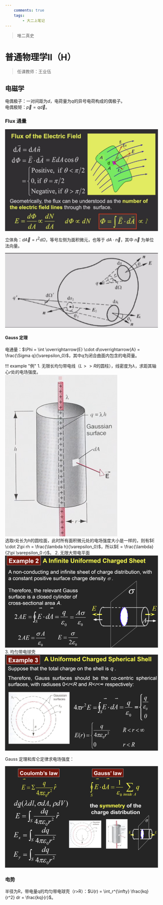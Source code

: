 ```yaml
---
    comments: true
    tags:
        - 大二上笔记
---
```


> 唯二真史

# 普通物理学Ⅱ（H）

> 任课教师：王业伍

## 电磁学
电偶极子：一对间距为$d$，电荷量为$q$的异号电荷构成的偶极子。  
电偶极矩：$\overrightarrow{p}=q \overrightarrow{d}$。

### Flux 通量

![](image.png)

立体角：$d\overrightarrow{A} = r^2 d\Omega$，等号左侧为面积微元，也等于 $dA \cdot \overrightarrow{n}$，其中 $\overrightarrow{n}$ 为单位法向量。

![](image-2.png)

#### Gauss 定理
电通量：$\Phi = \int \overrightarrow{E} \cdot d\overrightarrow{A} = \frac{\Sigma q}{\varepsilon_0}$，其中$q$为闭合曲面内包含的电荷量。

!!! example "例"
    1. 无限长均匀带电线（$L \gt \gt R$的圆柱），线密度为$\lambda$，求距其轴心$r$处的电场强度。  
        ![](image-3.png)  
        选取r处长为$h$的圆柱面，此时所有面积微元处的电场强度大小是一样的，则有$E \cdot 2\pi rh = \frac{\lambda h}{\varepsilon_0}$，所以$E = \frac{\lambda}{2\pi \varepsilon_0 r}$。
    2. 无限大带电平面
        ![](image-4.png)
    3. 均匀带电球壳
        ![](image-5.png)

Gauss 定理和库仑定律求电场强度：

![](image-6.png)

### 电势

半径为R，带电量q的均匀带电球壳（r>R）：$U(r) = \int_r^{\infty} \frac{kq}{r^2} dr = \frac{kq}{r}$。